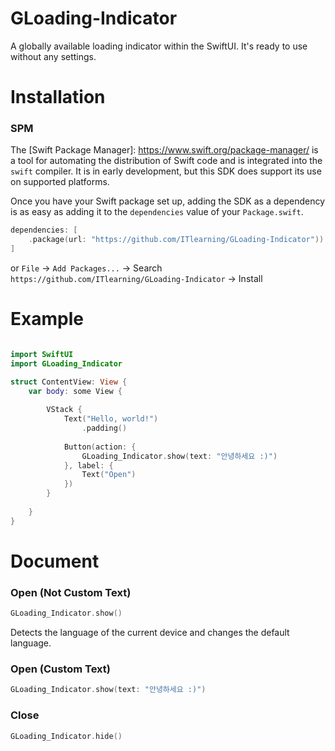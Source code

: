# GLoading-Indicator

A globally available loading indicator within the SwiftUI.
It's ready to use without any settings.

# Installation
### SPM

The [Swift Package Manager]: https://www.swift.org/package-manager/ is a tool for automating the distribution of Swift code and is integrated into the `swift` compiler. It is in early development, but this SDK does support its use on supported platforms.

Once you have your Swift package set up, adding the SDK as a dependency is as easy as adding it to the `dependencies` value of your `Package.swift`.

```swift
dependencies: [
    .package(url: "https://github.com/ITlearning/GLoading-Indicator"))
]
```
or `File` -> `Add Packages...` -> Search `https://github.com/ITlearning/GLoading-Indicator` -> Install



# Example

```swift

import SwiftUI
import GLoading_Indicator

struct ContentView: View {
    var body: some View {
        
        VStack {
            Text("Hello, world!")
                .padding()
            
            Button(action: {
                GLoading_Indicator.show(text: "안녕하세요 :)")
            }, label: {
                Text("Open")
            })
        }
        
    }
}
```


# Document

### Open (Not Custom Text)
```swift
GLoading_Indicator.show()
```

Detects the language of the current device and changes the default language.

### Open (Custom Text)
```swift 
GLoading_Indicator.show(text: "안녕하세요 :)")
```
### Close
```Swift
GLoading_Indicator.hide()
```
